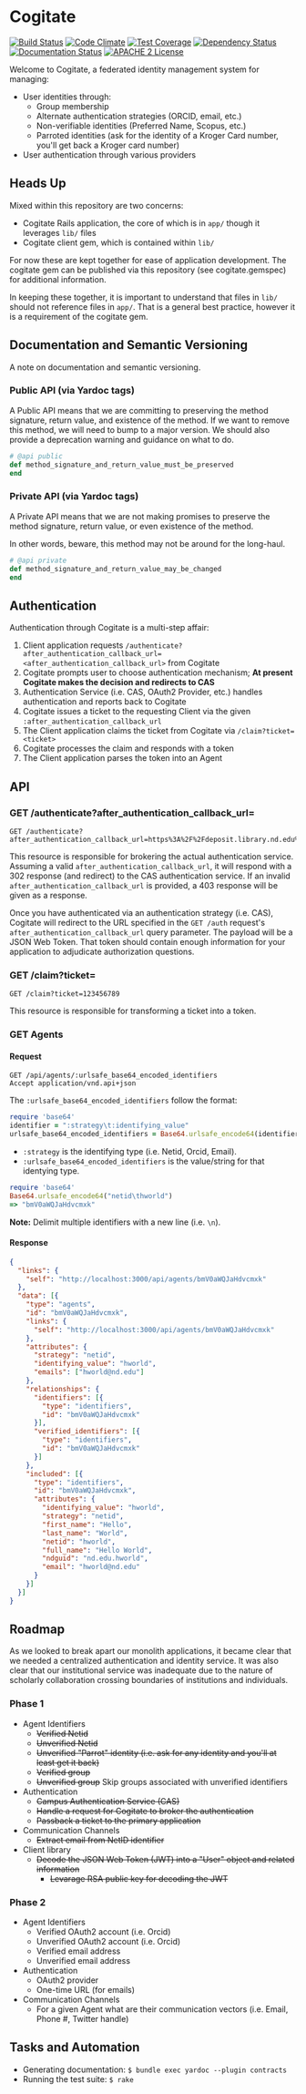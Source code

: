 # Cogitate

[![Build Status](https://travis-ci.org/ndlib/cogitate.png?branch=master)](https://travis-ci.org/ndlib/cogitate)
[![Code Climate](https://codeclimate.com/github/ndlib/cogitate.png)](https://codeclimate.com/github/ndlib/cogitate)
[![Test Coverage](https://codeclimate.com/github/ndlib/cogitate/badges/coverage.svg)](https://codeclimate.com/github/ndlib/cogitate)
[![Dependency Status](https://gemnasium.com/ndlib/cogitate.svg)](https://gemnasium.com/ndlib/cogitate)
[![Documentation Status](http://inch-ci.org/github/ndlib/cogitate.svg?branch=master)](http://inch-ci.org/github/ndlib/cogitate)
[![APACHE 2 License](http://img.shields.io/badge/APACHE2-license-blue.svg)](./LICENSE)

Welcome to Cogitate, a federated identity management system for managing:

* User identities through:
  * Group membership
  * Alternate authentication strategies (ORCID, email, etc.)
  * Non-verifiable identities (Preferred Name, Scopus, etc.)
  * Parroted identities (ask for the identity of a Kroger Card number, you'll get back a Kroger card number)
* User authentication through various providers

## Heads Up

Mixed within this repository are two concerns:

* Cogitate Rails application, the core of which is in `app/` though it leverages `lib/` files
* Cogitate client gem, which is contained within `lib/`

For now these are kept together for ease of application development.
The cogitate gem can be published via this repository (see cogitate.gemspec) for additional information.

In keeping these together, it is important to understand that files in `lib/` should not reference files in `app/`.
That is a general best practice, however it is a requirement of the cogitate gem.

## Documentation and Semantic Versioning

A note on documentation and semantic versioning.

### Public API (via Yardoc tags)

A Public API means that we are committing to preserving the method
signature, return value, and existence of the method. If we want to
remove this method, we will need to bump to a major version. We should
also provide a deprecation warning and guidance on what to do.

```ruby
# @api public
def method_signature_and_return_value_must_be_preserved
end
```

### Private API (via Yardoc tags)

A Private API means that we are not making promises to preserve
the method signature, return value, or even existence of the
method.

In other words, beware, this method may not be around for the long-haul.

```ruby
# @api private
def method_signature_and_return_value_may_be_changed
end
```

## Authentication

Authentication through Cogitate is a multi-step affair:

1. Client application requests `/authenticate?after_authentication_callback_url=<after_authentication_callback_url>` from Cogitate
1. Cogitate prompts user to choose authentication mechanism; **At present Cogitate makes the decision and redirects to CAS**
1. Authentication Service (i.e. CAS, OAuth2 Provider, etc.) handles authentication and reports back to Cogitate
1. Cogitate issues a ticket to the requesting Client via the given `:after_authentication_callback_url`
1. The Client application claims the ticket from Cogitate via `/claim?ticket=<ticket>`
1. Cogitate processes the claim and responds with a token
1. The Client application parses the token into an Agent

## API

### GET /authenticate?after_authentication_callback_url=<cgi escaped URL>

```console
GET /authenticate?after_authentication_callback_url=https%3A%2F%2Fdeposit.library.nd.edu%2Fafter_authenticate
```

This resource is responsible for brokering the actual authentication service.
Assuming a valid `after_authentication_callback_url`, it will respond with a 302 response (and redirect) to the CAS authentication service.
If an invalid `after_authentication_callback_url` is provided, a 403 response will be given as a response.

Once you have authenticated via an authentication strategy (i.e. CAS),
Cogitate will redirect to the URL specified in the `GET /auth` request's `after_authentication_callback_url` query parameter.
The payload will be a JSON Web Token.
That token should contain enough information for your application to adjudicate authorization questions.

### GET /claim?ticket=<cgi escaped TICKET>

```console
GET /claim?ticket=123456789
```

This resource is responsible for transforming a ticket into a token.

### GET Agents

#### Request

```console
GET /api/agents/:urlsafe_base64_encoded_identifiers
Accept application/vnd.api+json
```

The `:urlsafe_base64_encoded_identifiers` follow the format:

```ruby
require 'base64'
identifier = ":strategy\t:identifying_value"
urlsafe_base64_encoded_identifiers = Base64.urlsafe_encode64(identifier)
```

* `:strategy` is the identifying type (i.e. Netid, Orcid, Email).
* `:urlsafe_base64_encoded_identifiers` is the value/string for that identying type.

```ruby
require 'base64'
Base64.urlsafe_encode64("netid\thworld")
=> "bmV0aWQJaHdvcmxk"
```

**Note:** Delimit multiple identifiers with a new line (i.e. `\n`).

#### Response

```json
{
  "links": {
    "self": "http://localhost:3000/api/agents/bmV0aWQJaHdvcmxk"
  },
  "data": [{
    "type": "agents",
    "id": "bmV0aWQJaHdvcmxk",
    "links": {
      "self": "http://localhost:3000/api/agents/bmV0aWQJaHdvcmxk"
    },
    "attributes": {
      "strategy": "netid",
      "identifying_value": "hworld",
      "emails": ["hworld@nd.edu"]
    },
    "relationships": {
      "identifiers": [{
        "type": "identifiers",
        "id": "bmV0aWQJaHdvcmxk"
      }],
      "verified_identifiers": [{
        "type": "identifiers",
        "id": "bmV0aWQJaHdvcmxk"
      }]
    },
    "included": [{
      "type": "identifiers",
      "id": "bmV0aWQJaHdvcmxk",
      "attributes": {
        "identifying_value": "hworld",
        "strategy": "netid",
        "first_name": "Hello",
        "last_name": "World",
        "netid": "hworld",
        "full_name": "Hello World",
        "ndguid": "nd.edu.hworld",
        "email": "hworld@nd.edu"
      }
    }]
  }]
}
```

## Roadmap

As we looked to break apart our monolith applications, it became clear that we needed a centralized authentication and identity service.
It was also clear that our institutional service was inadequate due to the nature of scholarly collaboration crossing boundaries of institutions and individuals.

### Phase 1

* Agent Identifiers
  * ~~Verified Netid~~
  * ~~Unverified Netid~~
  * ~~Unverified "Parrot" identity (i.e. ask for any identity and you'll at least get it back)~~
  * ~~Verified group~~
  * ~~Unverified group~~ Skip groups associated with unverified identifiers
* Authentication
  * ~~Campus Authentication Service (CAS)~~
  * ~~Handle a request for Cogitate to broker the authentication~~
  * ~~Passback a ticket to the primary application~~
* Communication Channels
  * ~~Extract email from NetID identifier~~
* Client library
  * ~~Decode the JSON Web Token (JWT) into a "User" object and related information~~
    * ~~Levarage RSA public key for decoding the JWT~~

### Phase 2

* Agent Identifiers
  * Verified OAuth2 account (i.e. Orcid)
  * Unverified OAuth2 account (i.e. Orcid)
  * Verified email address
  * Unverified email address
* Authentication
  * OAuth2 provider
  * One-time URL (for emails)
* Communication Channels
  * For a given Agent what are their communication vectors (i.e. Email, Phone #, Twitter handle)

## Tasks and Automation

* Generating documentation: `$ bundle exec yardoc --plugin contracts`
* Running the test suite: `$ rake`
